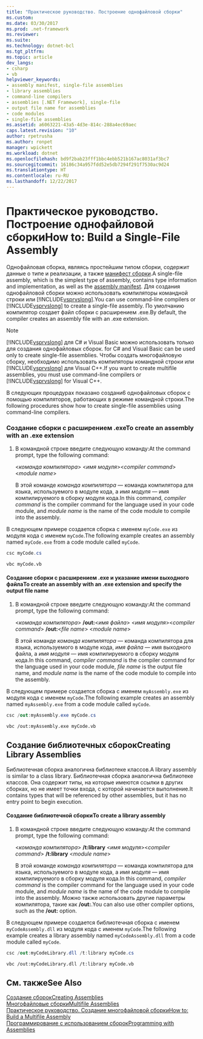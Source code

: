 ```yaml
---
title: "Практическое руководство. Построение однофайловой сборки"
ms.custom: 
ms.date: 03/30/2017
ms.prod: .net-framework
ms.reviewer: 
ms.suite: 
ms.technology: dotnet-bcl
ms.tgt_pltfrm: 
ms.topic: article
dev_langs:
- csharp
- vb
helpviewer_keywords:
- assembly manifest, single-file assemblies
- library assemblies
- command-line compilers
- assemblies [.NET Framework], single-file
- output file name for assemblies
- code modules
- single-file assemblies
ms.assetid: a6063221-43a5-4d3e-814c-288a4ec69aec
caps.latest.revision: "10"
author: rpetrusha
ms.author: ronpet
manager: wpickett
ms.workload: dotnet
ms.openlocfilehash: bd9f2bab23fff1bbc4ebb521b167ac8031af3bc7
ms.sourcegitcommit: 16186c34a957fdd52e5db7294f291f7530ac9d24
ms.translationtype: HT
ms.contentlocale: ru-RU
ms.lasthandoff: 12/22/2017
---
```

# <a name="how-to-build-a-single-file-assembly"></a><span data-ttu-id="19c25-102">Практическое руководство. Построение однофайловой сборки</span><span class="sxs-lookup"><span data-stu-id="19c25-102">How to: Build a Single-File Assembly</span></span>
<span data-ttu-id="19c25-103">Однофайловая сборка, являясь простейшим типом сборки, содержит данные о типе и реализации, а также [манифест сборки](../../../docs/framework/app-domains/assembly-manifest.md).</span><span class="sxs-lookup"><span data-stu-id="19c25-103">A single-file assembly, which is the simplest type of assembly, contains type information and implementation, as well as the [assembly manifest](../../../docs/framework/app-domains/assembly-manifest.md).</span></span> <span data-ttu-id="19c25-104">Для создания однофайловой сборки можно использовать компиляторы командной строки или [!INCLUDE[vsprvslong](../../../includes/vsprvslong-md.md)].</span><span class="sxs-lookup"><span data-stu-id="19c25-104">You can use command-line compilers or [!INCLUDE[vsprvslong](../../../includes/vsprvslong-md.md)] to create a single-file assembly.</span></span> <span data-ttu-id="19c25-105">По умолчанию компилятор создает файл сборки с расширением .exe.</span><span class="sxs-lookup"><span data-stu-id="19c25-105">By default, the compiler creates an assembly file with an .exe extension.</span></span>  
  
> [!NOTE]
>  [!INCLUDE[vsprvslong](../../../includes/vsprvslong-md.md)]<span data-ttu-id="19c25-106"> для C# и Visual Basic можно использовать только для создания однофайловых сборок.</span><span class="sxs-lookup"><span data-stu-id="19c25-106"> for C# and Visual Basic can be used only to create single-file assemblies.</span></span> <span data-ttu-id="19c25-107">Чтобы создать многофайловую сборку, необходимо использовать компиляторы командной строки или [!INCLUDE[vsprvslong](../../../includes/vsprvslong-md.md)] для Visual C++.</span><span class="sxs-lookup"><span data-stu-id="19c25-107">If you want to create multifile assemblies, you must use command-line compilers or [!INCLUDE[vsprvslong](../../../includes/vsprvslong-md.md)] for Visual C++.</span></span>  
  
 <span data-ttu-id="19c25-108">В следующих процедурах показано создани6 однофайловых сборок с помощью компиляторов, работающих в режиме командной строки.</span><span class="sxs-lookup"><span data-stu-id="19c25-108">The following procedures show how to create single-file assemblies using command-line compilers.</span></span>  
  
### <a name="to-create-an-assembly-with-an-exe-extension"></a><span data-ttu-id="19c25-109">Создание сборки с расширением .exe</span><span class="sxs-lookup"><span data-stu-id="19c25-109">To create an assembly with an .exe extension</span></span>  
  
1.  <span data-ttu-id="19c25-110">В командной строке введите следующую команду:</span><span class="sxs-lookup"><span data-stu-id="19c25-110">At the command prompt, type the following command:</span></span>  
  
     <span data-ttu-id="19c25-111">\<*команда компилятора*> \<*имя модуля*></span><span class="sxs-lookup"><span data-stu-id="19c25-111">\<*compiler command*> \<*module name*></span></span>  
  
     <span data-ttu-id="19c25-112">В этой команде *команда компилятора* — команда компилятора для языка, используемого в модуле кода, а *имя модуля* — имя компилируемого в сборку модуля кода.</span><span class="sxs-lookup"><span data-stu-id="19c25-112">In this command, *compiler command* is the compiler command for the language used in your code module, and *module name* is the name of the code module to compile into the assembly.</span></span>  
  
 <span data-ttu-id="19c25-113">В следующем примере создается сборка с именем `myCode.exe` из модуля кода с именем `myCode`.</span><span class="sxs-lookup"><span data-stu-id="19c25-113">The following example creates an assembly named `myCode.exe` from a code module called `myCode`.</span></span>  
  
```csharp  
csc myCode.cs  
```  
  
```vb  
vbc myCode.vb  
```  
  
#### <a name="to-create-an-assembly-with-an-exe-extension-and-specify-the-output-file-name"></a><span data-ttu-id="19c25-114">Создание сборки с расширением .exe и указание имени выходного файла</span><span class="sxs-lookup"><span data-stu-id="19c25-114">To create an assembly with an .exe extension and specify the output file name</span></span>  
  
1.  <span data-ttu-id="19c25-115">В командной строке введите следующую команду:</span><span class="sxs-lookup"><span data-stu-id="19c25-115">At the command prompt, type the following command:</span></span>  
  
     <span data-ttu-id="19c25-116">\<*команда компилятора*> **/out:**\<*имя файла*> \<*имя модуля*></span><span class="sxs-lookup"><span data-stu-id="19c25-116">\<*compiler command*> **/out:**\<*file name*> \<*module name*></span></span>  
  
     <span data-ttu-id="19c25-117">В этой команде *команда компилятора* — команда компилятора для языка, используемого в модуле кода, *имя файла* — имя выходного файла, а *имя модуля* — имя компилируемого в сборку модуля кода.</span><span class="sxs-lookup"><span data-stu-id="19c25-117">In this command, *compiler command* is the compiler command for the language used in your code module, *file name* is the output file name, and *module name* is the name of the code module to compile into the assembly.</span></span>  
  
 <span data-ttu-id="19c25-118">В следующем примере создается сборка с именем `myAssembly.exe` из модуля кода с именем `myCode`.</span><span class="sxs-lookup"><span data-stu-id="19c25-118">The following example creates an assembly named `myAssembly.exe` from a code module called `myCode`.</span></span>  
  
```csharp  
csc /out:myAssembly.exe myCode.cs  
```  
  
```vb  
vbc /out:myAssembly.exe myCode.vb  
```  
  
## <a name="creating-library-assemblies"></a><span data-ttu-id="19c25-119">Создание библиотечных сборок</span><span class="sxs-lookup"><span data-stu-id="19c25-119">Creating Library Assemblies</span></span>  
 <span data-ttu-id="19c25-120">Библиотечная сборка аналогична библиотеке классов.</span><span class="sxs-lookup"><span data-stu-id="19c25-120">A library assembly is similar to a class library.</span></span> <span data-ttu-id="19c25-121">Библиотечная сборка аналогична библиотеке классов. Она содержит типы, на которые имеются ссылки в других сборках, но не имеет точки входа, с которой начинается выполнение.</span><span class="sxs-lookup"><span data-stu-id="19c25-121">It contains types that will be referenced by other assemblies, but it has no entry point to begin execution.</span></span>  
  
#### <a name="to-create-a-library-assembly"></a><span data-ttu-id="19c25-122">Создание библиотечной сборки</span><span class="sxs-lookup"><span data-stu-id="19c25-122">To create a library assembly</span></span>  
  
1.  <span data-ttu-id="19c25-123">В командной строке введите следующую команду:</span><span class="sxs-lookup"><span data-stu-id="19c25-123">At the command prompt, type the following command:</span></span>  
  
     <span data-ttu-id="19c25-124">\<*команда компилятора*> **/t:library** \<*имя модуля*></span><span class="sxs-lookup"><span data-stu-id="19c25-124">\<*compiler command*> **/t:library** \<*module name*></span></span>  
  
     <span data-ttu-id="19c25-125">В этой команде *команда компилятора* — команда компилятора для языка, используемого в модуле кода, а *имя модуля* — имя компилируемого в сборку модуля кода.</span><span class="sxs-lookup"><span data-stu-id="19c25-125">In this command, *compiler command* is the compiler command for the language used in your code module, and *module name* is the name of the code module to compile into the assembly.</span></span> <span data-ttu-id="19c25-126">Можно также использовать другие параметры компилятора, такие как **/out:**.</span><span class="sxs-lookup"><span data-stu-id="19c25-126">You can also use other compiler options, such as the **/out:** option.</span></span>  
  
 <span data-ttu-id="19c25-127">В следующем примере создается библиотечная сборка с именем `myCodeAssembly.dll` из модуля кода с именем `myCode`.</span><span class="sxs-lookup"><span data-stu-id="19c25-127">The following example creates a library assembly named `myCodeAssembly.dll` from a code module called `myCode`.</span></span>  
  
```csharp  
csc /out:myCodeLibrary.dll /t:library myCode.cs  
```  
  
```vb  
vbc /out:myCodeLibrary.dll /t:library myCode.vb  
```  
  
## <a name="see-also"></a><span data-ttu-id="19c25-128">См. также</span><span class="sxs-lookup"><span data-stu-id="19c25-128">See Also</span></span>  
 [<span data-ttu-id="19c25-129">Создание сборок</span><span class="sxs-lookup"><span data-stu-id="19c25-129">Creating Assemblies</span></span>](../../../docs/framework/app-domains/create-assemblies.md)  
 [<span data-ttu-id="19c25-130">Многофайловые сборки</span><span class="sxs-lookup"><span data-stu-id="19c25-130">Multifile Assemblies</span></span>](../../../docs/framework/app-domains/multifile-assemblies.md)  
 [<span data-ttu-id="19c25-131">Практическое руководство. Создание многофайловой сборки</span><span class="sxs-lookup"><span data-stu-id="19c25-131">How to: Build a Multifile Assembly</span></span>](../../../docs/framework/app-domains/how-to-build-a-multifile-assembly.md)  
 [<span data-ttu-id="19c25-132">Программирование с использованием сборок</span><span class="sxs-lookup"><span data-stu-id="19c25-132">Programming with Assemblies</span></span>](../../../docs/framework/app-domains/programming-with-assemblies.md)
